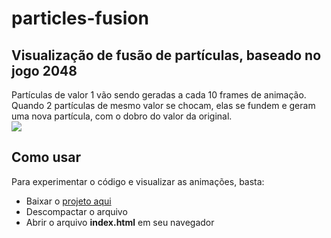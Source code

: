 # particles-fusion
## Visualização de fusão de partículas, baseado no jogo 2048
Partículas de valor 1 vão sendo geradas a cada 10 frames de animação.  
Quando 2 partículas de mesmo valor se chocam, elas se fundem e geram uma nova partícula, com o dobro do valor da original.  
<img src="https://user-images.githubusercontent.com/45838334/142508639-7fe782f3-f183-46f2-b7d0-24e6cdda9feb.png" >

## Como usar
Para experimentar o código e visualizar as animações, basta:
- Baixar o <a href='https://github.com/ribe3iro/particles-fusion/archive/refs/heads/main.zip'>projeto aqui</a>
- Descompactar o arquivo
- Abrir o arquivo <b>index.html</b> em seu navegador
